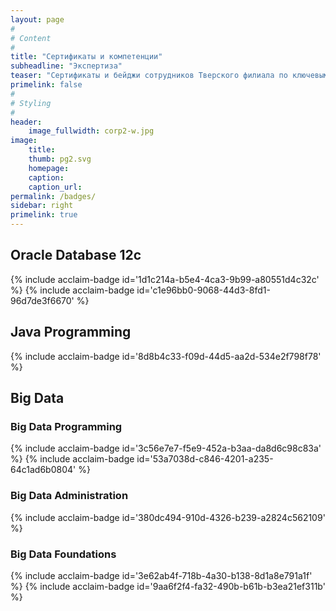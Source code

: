```yaml
---
layout: page
#
# Content
#
title: "Cертификаты и компетенции"
subheadline: "Экспертиза"
teaser: "Сертификаты и бейджи сотрудников Тверского филиала по ключевым технологическим направлениям"
primelink: false
#
# Styling
#
header: 
    image_fullwidth: corp2-w.jpg
image:
    title:
    thumb: pg2.svg
    homepage:
    caption:
    caption_url:
permalink: /badges/
sidebar: right
primelink: true
---
```


<a name="oracle"></a>

## Oracle Database 12c


{% include acclaim-badge id='1d1c214a-b5e4-4ca3-9b99-a80551d4c32c' %}
{% include acclaim-badge id='c1e96bb0-9068-44d3-8fd1-96d7de3f6670' %}

<a name="java"></a>

## Java Programming

{% include acclaim-badge id='8d8b4c33-f09d-44d5-aa2d-534e2f798f78' %}

<a name="bigdata"></a>

## Big Data

### Big Data Programming

{% include acclaim-badge id='3c56e7e7-f5e9-452a-b3aa-da8d6c98c83a' %}
{% include acclaim-badge id='53a7038d-c846-4201-a235-64c1ad6b0804' %}

### Big Data Administration

{% include acclaim-badge id='380dc494-910d-4326-b239-a2824c562109' %}

### Big Data Foundations

{% include acclaim-badge id='3e62ab4f-718b-4a30-b138-8d1a8e791a1f' %}
{% include acclaim-badge id='9aa6f2f4-fa32-490b-b61b-b3ea21ef311b' %}
  
 [1]: #
 [2]: #
 [3]: #
 [4]: #
 [5]: #
 [6]: #
 [7]: #
 [8]: #
 [9]: #
 [10]: #
